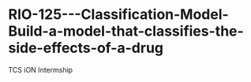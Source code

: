 # RIO-125---Classification-Model-Build-a-model-that-classifies-the-side-effects-of-a-drug
TCS iON Intermship
